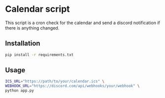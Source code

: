 # Calendar script


This script is a cron check for the calendar and send a discord notification if there is anything changed.

## Installation

```bash
pip install -r requirements.txt
```

## Usage

```bash
ICS_URL="https://path/to/your/calendar.ics" \
WEBHOOK_URL="https://discord.com/api/webhooks/your/webhook" \
python app.py
```
